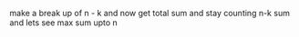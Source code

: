 make a break up of n - k and now get total sum and stay counting n-k sum and lets see max sum upto n